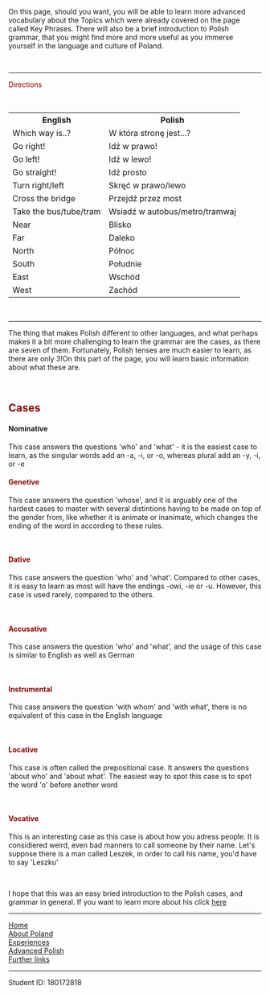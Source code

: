 <body>
<p>On this page, should you want, you will be able to learn more advanced vocabulary about the Topics which were already covered on the page called Key Phrases. There will also be a brief introduction to Polish grammar, that you might find more and more useful as you immerse yourself in the language and culture of Poland.</p>
<br>
  <hr>

<p style="color:darkred;">Directions</p>
<br>
 <table>
  <tr>
    <th>English</th>
    <th>Polish</th>
  </tr>
  <tr>
  <td>Which way is..?</td>
    <td>W która stronę jest...?</td>
  </tr>
  <tr>
    <td>Go right!</td>
    <td>Idź w prawo!</td>
  </tr>
  <tr>
    <td>Go left!</td>
    <td>Idź w lewo!</td>
  </tr>
  <tr>
    <td>Go straight!</td>
    <td>Idź prosto</td>
  </tr>
  <tr>
    <td>Turn right/left</td>
    <td>Skręć w prawo/lewo</td>
  </tr>
  <tr>
    <td>Cross the bridge</td>
    <td>Przejdź przez most</td>
  </tr>
  <tr>
  <td>Take the bus/tube/tram</td>
    <td>Wsiadź w autobus/metro/tramwaj</td>
  </tr>
  <tr>
  <td>Near</td>
    <td>Blisko</td>
  </tr>
  <tr>
  <td>Far</td>
    <td>Daleko</td>
  </tr>
  <tr>
  <td>North</td>
    <td>Północ</td>
  </tr>
  <tr>
  <td>South</td>
    <td>Południe</td>
  </tr>
  <tr>
   <td>East</td>
    <td>Wschód</td>
  </tr>
  <tr>
  <td>West</td>
    <td>Zachód</td>
  </tr>
</table>
<br>
<hr>

<p>The thing that makes Polish different to other languages, and what perhaps makes it a bit more challenging to learn the grammar are the cases, as there are seven of them. Fortunately, Polish tenses are much easier to learn, as there are only 3!On this part of the page, you will learn basic information about what these are.<p>
  <br>
  <h2 style="color:darkred;">Cases</h2>
    <h4>Nominative</h4>
      <p>This case answers the questions 'who' and 'what' - it is the easiest case to learn, as the singular words add an -a, -i, or -o, whereas plural add an -y, -i, or -e
  <br>
      <h4 style="color:darkred;">Genetive</h4>
      <p>This case answers the question 'whose', and it is arguably one of the hardest cases to master with several distintions having to be made on top of the gender from, like whether it is animate or inanimate, which changes the ending of the word in according to these rules.</p>
  <br>
      <h4 style="color:darkred;">Dative</h4>
      <p>This case answers the question 'who' and 'what'. Compared to other cases, it is easy to learn as most will have the endings -owi, -ie or -u. However, this case is used rarely, compared to the others.</p>
   <br>
      <h4 style="color:darkred;">Accusative</h4>
      <p> This case answers the question 'who' and 'what', and the usage of this case is similar to English as well as German</p>
      <br>
      <h4 style="color:darkred;">Instrumental</h4>
      <p>This case answers the question 'with whom' and 'with what', there is no equivalent of this case in the English language</p>
      <br>
      <h4 style="color:darkred;">Locative</h4>
      <p>This case is often called the prepositional case. It answers the questions 'about who' and 'about what'. The easiest way to spot this case is to spot the word 'o' before another word</p>
      <br>
      <h4 style="color:darkred;">Vocative</h4>
      <p>This is an interesting case as this case is about how you adress people. It is considiered weird, even bad manners to call someone by their name. Let's suppose there is a man called Leszek, in order to call his name, you'd have to say 'Leszku'</p>
      <br>
<p>I hope that this was an easy bried introduction to the Polish cases, and grammar in general. If you want to learn more about his click <a href="https://mowicpopolsku.com/polish-grammar/">here</a>
  
  <br>
<hr>
 <a href="index.html">Home</a>
 <br>
 <a href="aboutPoland.html">About Poland</a>
 <br>
 <a href="experiences.html">Experiences</a>
 <br>
 <a href="advancedpolish.html">Advanced Polish</a>
 <br>
 <a href="furtherlinks.html">Further links</a>
 
 
<hr>
Student ID: 180172818

      
